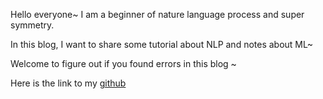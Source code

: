 
Hello everyone~ I am a beginner of nature language process and super symmetry.

In this blog, I want to share some tutorial about NLP and notes about ML~

Welcome to figure out if you found errors in this blog ~

Here is the link  to my [github](https://github.com/Pelhans)
